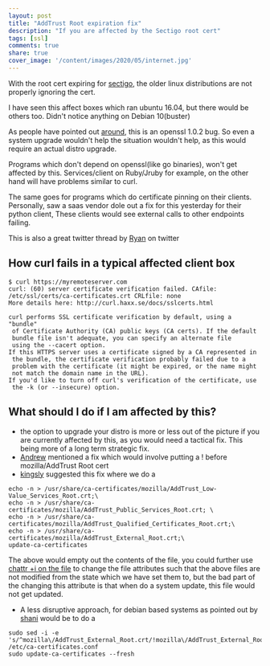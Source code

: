 ```yaml
---
layout: post
title: "AddTrust Root expiration fix"
description: "If you are affected by the Sectigo root cert"
tags: [ssl]
comments: true
share: true
cover_image: '/content/images/2020/05/internet.jpg'
---
```


With the root cert expiring for [sectigo](https://support.sectigo.com/articles/Knowledge/Sectigo-AddTrust-External-CA-Root-Expiring-May-30-2020), the older linux distributions are not properly ignoring the cert.

I have seen this affect boxes which ran ubuntu 16.04, but there would be others too. Didn't notice anything on Debian 10(buster)

As people have pointed out [around](https://www.reddit.com/r/linux/comments/gshh70/sectigo_root_ca_expiring_may_not_be_handled_well/), 
this is an openssl 1.0.2 bug. So even a system upgrade wouldn't help the situation wouldn't help, as this would require
an actual distro upgrade.

Programs which don't depend on openssl(like go binaries), won't get affected by this. Services/client on Ruby/Jruby for example, on the other hand will have problems similar to curl.

The same goes for programs which do certificate pinning on their clients. Personally, saw a saas vendor dole out a fix for this yesterday for their python client, These clients would see external calls to other endpoints failing.

This is also a great twitter thread by [Ryan](https://twitter.com/sleevi_/status/1266647545675210753) on twitter

## How curl fails in a typical affected client box

```
$ curl https://myremoteserver.com
curl: (60) server certificate verification failed. CAfile: /etc/ssl/certs/ca-certificates.crt CRLfile: none
More details here: http://curl.haxx.se/docs/sslcerts.html

curl performs SSL certificate verification by default, using a "bundle"
 of Certificate Authority (CA) public keys (CA certs). If the default
 bundle file isn't adequate, you can specify an alternate file
 using the --cacert option.
If this HTTPS server uses a certificate signed by a CA represented in
 the bundle, the certificate verification probably failed due to a
 problem with the certificate (it might be expired, or the name might
 not match the domain name in the URL).
If you'd like to turn off curl's verification of the certificate, use
 the -k (or --insecure) option.
```

## What should I do if I am affected by this?

- the option to upgrade your distro is more or less out of the picture if you are currently affected by this, as you would need a tactical fix. This 
being more of a long term strategic fix. 
- [Andrew](https://www.agwa.name/blog/post/fixing_the_addtrust_root_expiration) mentioned a fix which would involve putting a ! before mozilla/AddTrust Root cert
- [kingsly](https://twitter.com/kingslyj) suggested this fix where we do a 


```
echo -n > /usr/share/ca-certificates/mozilla/AddTrust_Low-Value_Services_Root.crt;\
echo -n > /usr/share/ca-certificates/mozilla/AddTrust_Public_Services_Root.crt; \
echo -n > /usr/share/ca-certificates/mozilla/AddTrust_Qualified_Certificates_Root.crt;\ 
echo -n > /usr/share/ca-certificates/mozilla/AddTrust_External_Root.crt;\
update-ca-certificates
```

The above would empty out the contents of the file, you could further use [chattr +i on the file](https://linux.die.net/man/1/chattr) to change the file attributes such 
that the above files are not modified from the state which we have set them to, but the bad part of the changing this attribute is that when do a system update,
this file would not get updated. 

- A less disruptive approach, for debian based systems as pointed out by [shani](https://github.com/shanipribadi) would be to do a 

```
sudo sed -i -e 's/^mozilla\/AddTrust_External_Root.crt/!mozilla\/AddTrust_External_Root.crt/' /etc/ca-certificates.conf
sudo update-ca-certificates --fresh
```

